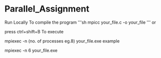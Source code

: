 # Parallel_Assignment

Run Locally
To compile the program
'''sh
mpicc your_file.c -o your_file
'''
or

press ctrl+shift+B
To execute

mpiexec -n (no. of processes eg.8) your_file.exe
example

mpiexec -n 6 your_file.exe
